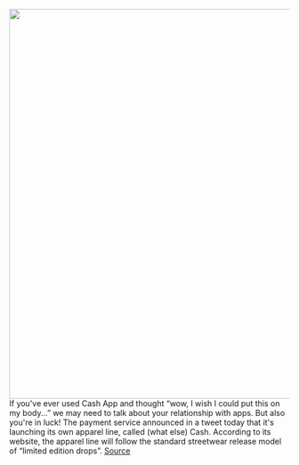 <img src='https://cdn.vox-cdn.com/uploads/chorus_image/image/50858597/tldr-logo.1473954443.png' width='700px' /><br/>
If you've ever used Cash App and thought “wow, I wish I could put this on my body...” we may need to talk about your relationship with apps. But also you're in luck! The payment service announced in a tweet today that it's launching its own apparel line, called (what else) Cash. According to its website, the apparel line will follow the standard streetwear release model of “limited edition drops”.
<a href='https://www.theverge.com/tldr/2020/12/3/22151590/cash-app-launching-branded-clothing-line'> Source <a/>